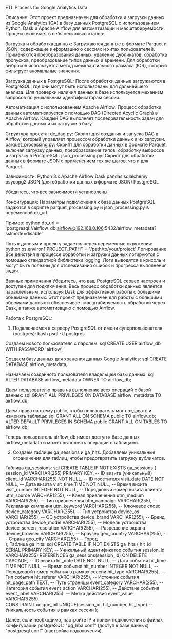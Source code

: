 ETL Process for Google Analytics Data

Описание:
Этот проект предназначен для обработки и загрузки данных из Google Analytics (GA) в базу данных PostgreSQL с использованием Python, Dask и Apache Airflow для автоматизации и масштабируемости. Процесс включает в себя несколько этапов:

Загрузка и обработка данных:
Загружаются данные в формате Parquet и JSON, содержащие информацию о сессиях и хитах пользователей.
Применяются преобразования данных: удаление дубликатов, обработка пропусков, преобразование типов данных и времени.
Для обработки выбросов используется метод межквартильного размаха (IQR), который фильтрует аномальные значения.

Загрузка данных в PostgreSQL:
После обработки данные загружаются в PostgreSQL, где они могут быть использованы для дальнейшего анализа.
Для проверки наличия данных в базе используется механизм запросов по уникальным идентификаторам сессий.

Автоматизация с использованием Apache Airflow:
Процесс обработки данных автоматизируется с помощью DAG (Directed Acyclic Graph) в Apache Airflow.
Каждый DAG выполняет последовательность задач для обработки данных и их загрузки в базу.

Структура проекта:
de_dag.py: Скрипт для создания и запуска DAG в Airflow, который управляет процессом обработки данных и их загрузки.
parquet_processing.py: Скрипт для обработки данных в формате Parquet, включая загрузку данных, преобразование типов, обработку выбросов и загрузку в PostgreSQL.
json_processing.py: Скрипт для обработки данных в формате JSON с применением тех же шагов, что и для Parquet.

Зависимости:
Python 3.x
Apache Airflow
Dask
pandas
sqlalchemy
psycopg2
JSON (для обработки данных в формате JSON)
PostgreSQL

Убедитесь, что все зависимости установлены.

Конфигурация:
Параметры подключения к базе данных PostgreSQL задаются в скрипте parquet_processing.py и json_processing.py в переменной db_url.

Пример:
python
db_url = 'postgresql://airflow_db:airflow@192.168.0.106:5432/airflow_metadata?sslmode=disable'

Путь к данным и проекту задается через переменные окружения:
python
os.environ['PROJECT_PATH'] = '/path/to/your/project'
Логирование
Все действия в процессе обработки и загрузки данных логируются с помощью стандартной библиотеки logging. Логи выводятся в консоль и могут быть полезны для отслеживания ошибок и прогресса выполнения задач.

Важные примечания
Убедитесь, что ваш PostgreSQL сервер настроен и доступен для подключения.
Весь процесс обработки данных является параллельным, используя Dask для эффективной работы с большими объемами данных.
Этот проект предназначен для работы с большими объемами данных и обеспечивает масштабируемость обработки через Dask, а также автоматизацию с помощью Airflow.

Работа с PostgreSQL:

1. Подключаемся к серверу PostgreSQL от имени суперпользователя (postgres):
bash
psql -U postgres

Создаем нового пользователя с паролем:
sql
CREATE USER airflow_db WITH PASSWORD 'airflow';

Создаем базу данных для хранения данных Google Analytics:
sql
CREATE DATABASE airflow_metadata;

Назначаем созданного пользователя владельцем базы данных:
sql
ALTER DATABASE airflow_metadata OWNER TO airflow_db;

Даем пользователю права на выполнение всех операций с базой данных:
sql
GRANT ALL PRIVILEGES ON DATABASE airflow_metadata TO airflow_db;

Даем права на схему public, чтобы пользователь мог создавать и изменять таблицы:
sql
GRANT ALL ON SCHEMA public TO airflow_db;
ALTER DEFAULT PRIVILEGES IN SCHEMA public GRANT ALL ON TABLES TO airflow_db;

Теперь пользователь airflow_db имеет доступ к базе данных airflow_metadata и может выполнять операции с таблицами.

2. Создаем таблицы ga_sessions и ga_hits. Добавляем уникальные ограничения для таблиц, чтобы предотвратить загрузку дубликатов.

Таблица ga_sessions:
sql
CREATE TABLE IF NOT EXISTS ga_sessions (
    session_id VARCHAR(255) PRIMARY KEY,                -- ID визита (уникальный)
    client_id VARCHAR(255) NOT NULL,                    -- ID посетителя
    visit_date DATE NOT NULL,                           -- Дата визита
    visit_time TIME NOT NULL,                           -- Время визита
    visit_number INTEGER NOT NULL,                      -- Порядковый номер визита клиента
    utm_source VARCHAR(255),                            -- Канал привлечения
    utm_medium VARCHAR(255),                            -- Тип привлечения
    utm_campaign VARCHAR(255),                          -- Рекламная кампания
    utm_keyword VARCHAR(255),                           -- Ключевое слово
    device_category VARCHAR(255),                       -- Тип устройства
    device_os VARCHAR(255),                             -- ОС устройства
    device_brand VARCHAR(255),                          -- Бренд устройства
    device_model VARCHAR(255),                          -- Модель устройства
    device_screen_resolution VARCHAR(255),              -- Разрешение экрана
    device_browser VARCHAR(255),                        -- Браузер
    geo_country VARCHAR(255),                           -- Страна
    geo_city VARCHAR(255)                               -- Город                              
);
Таблица ga_hits:
sql
CREATE TABLE IF NOT EXISTS ga_hits (
    hit_id SERIAL PRIMARY KEY,                          -- Уникальный идентификатор события
    session_id VARCHAR(255) REFERENCES ga_sessions(session_id) ON DELETE CASCADE, -- ID визита
    hit_date DATE NOT NULL,                             -- Дата события
    hit_time TIME NOT NULL,                             -- Время события
    hit_number INTEGER NOT NULL,                        -- Порядковый номер события в рамках сессии
    hit_type VARCHAR(255),                              -- Тип события
    hit_referer VARCHAR(255),                           -- Источник события
    hit_page_path TEXT,                                 -- Путь страницы
    event_category VARCHAR(255),                        -- Категория события
    event_action VARCHAR(255),                          -- Действие события
    event_label VARCHAR(255),                           -- Метка действия
    event_value VARCHAR(255),                           
    CONSTRAINT unique_hit UNIQUE(session_id, hit_number, hit_type) -- Уникальность события в рамках сессии
);

Далее, если необходимо, настройте IP и прием подключения в файлах конфигурации postgreSQL:
"pg_hba.conf" (доступ к базе данных)
"postgresql.conf" (настройка подключения).
